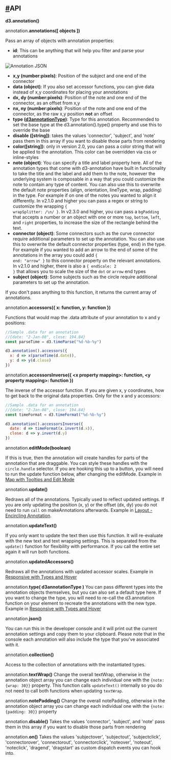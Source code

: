 <h2><a href="#api">#</a>API</h2>

**d3.annotation()**

annotation.**annotations([ objects ])**

Pass an array of objects with annotation properties:

- **id**: This can be anything that will help you filter and parse your annotations

![Annotation JSON](img/json.png)

- **x,y (number:pixels)**: Position of the subject and one end of the connector
- **data (object)**: If you also set accessor functions, you can give data instead of x,y coordinates for placing your annotations
- **dx, dy (number:pixels)**: Position of the note and one end of the connector, as an offset from x,y
- **nx, ny (number:pixels)**: Position of the note and one end of the connector, as the raw x,y position **not** an offset
- **type ([d3annotationType](#types))**: Type for this annotation. Recommended to set the base type at the d3.annotation().type() property and use this to override the base
- **disable ([string])**: takes the values 'connector', 'subject', and 'note' pass them in this array if you want to disable those parts from rendering
- **color([string])**: only in version 2.0, you can pass a color string that will be applied to the annotation. This color can be overridden via css or inline-styles
- **note (object)**: You can specify a title and label property here. All of the annotation types that come with d3-annotation have built in functionality to take the title and the label and add them to the note, however the underlying system is composable in a way that you could customize the note to contain any type of content. You can also use this to overwrite the default note properties (align, orientation, lineType, wrap, padding) in the type. For example if on one of the notes you wanted to align it differently. In v2.1.0 and higher you can pass a regex or string to customize the wrapping <code>{ wrapSplitter: /\n/ }</code>. In v2.3.0 and higher, you can pass a <code>bgPadding</code> that accepts a number or an object with one or more <code>top</code>, <code>bottom</code>, <code>left</code>, and <code>right</code> properties, to increase the size of the rectangle behind the text.
- **connector (object)**: Some connectors such as the curve connector require additional parameters to set up the annotation. You can also use this to overwrite the default connector properties (type, end) in the type. For example if you wanted to add an arrow to the end of some of the annotations in the array you could add <code>{ end: "arrow" }</code> to this connector property on the relevant annotations. In v2.1.0 and higher, there is also a <code>{ endScale: 2 }</code> that allows you to scale the size of the <code>dot</code> or <code>arrow</code> end types
- **subject (object)**: Some subjects such as the circle require additional parameters to set up the annotation.

If you don't pass anything to this function, it returns the current array of annotations.

annotation.**accessors({ x: function, y: function })**

Functions that would map the .data attribute of your annotation to x and y positions:

```js
//Sample .data for an annotation
//{date: "2-Jan-08", close: 194.84}
const parseTime = d3.timeParse("%d-%b-%y")

d3.annotation().accessors({
  x: d => x(parseTime(d.date)),
  y: d => y(d.close)
})
```

annotation.**accessorsInverse({ &lt;x property mapping&gt;: function, &lt;y property mapping&gt;: function })**

The inverse of the accessor function. If you are given x, y coordinates, how to get back to the original data properties. Only for the x and y accessors:

```js
//Sample .data for an annotation
//{date: "2-Jan-08", close: 194.84}
const timeFormat = d3.timeFormat("%d-%b-%y")

d3.annotation().accessorsInverse({
  date: d => timeFormat(x.invert(d.x)),
  close: d => y.invert(d.y)
})
```

annotation.**editMode(boolean)**

If this is true, then the annotation will create handles for parts of the annotation that are draggable. You can style these handles with the <code>circle.handle</code> selector. If you are hooking this up to a button, you will need to run the update function below, after changing the editMode. Example in [Map with Tooltips and Edit Mode](#map)

annotation.**update()**

Redraws all of the annotations. Typically used to reflect updated settings. If you are only updating the position (x, y) or the offset (dx, dy) you do not need to run `call` on makeAnnotations afterwards. Example in [Layout - Encircling Annotation](#encircle).

annotation.**updateText()**

If you only want to update the text then use this function. It will re-evaluate with the new text and text wrapping settings. This is separated from the `update()` function for flexibility with performance. If you call the entire set again it will run both functions.

annotation.**updatedAccessors()**

Redraws all the annotations with updated accessor scales. Example in [Responsive with Types and Hover](#responsive)

annotation.**type( d3annotationType )**
You can pass different types into the annotation objects themselves, but you can also set a default type here. If you want to change the type, you will need to re-call the d3.annotation function on your element to recreate the annotations with the new type. Example in [Responsive with Types and Hover](#responsive)

annotation.**json()**

You can run this in the developer console and it will print out the current annotation settings and copy them to your clipboard. Please note that in the console each annotation will also include the type that you've associated with it.

annotation.**collection()**

Access to the collection of annotations with the instantiated types.

annotation.**textWrap()**
Change the overall textWrap, otherwise in the annotation object array you can change each individual one with the <code>{note: {wrap: 30}}</code> property. This function calls `updateText()` internally so you do not need to call both functions when updating `textWrap`.

annotation.**notePadding()**
Change the overall notePadding, otherwise in the annotation object array you can change each individual one with the <code>{note: {padding: 30}}</code> property

annotation.**disable()**
Takes the values 'connector', 'subject', and 'note' pass them in this array if you want to disable those parts from rendering

annotation.**on()**
Takes the values 'subjectover', 'subjectout', 'subjectclick', 'connectorover', 'connectorout', 'connectorclick', 'noteover', 'noteout', 'noteclick', 'dragend', 'dragstart' as custom dispatch events you can hook into.
